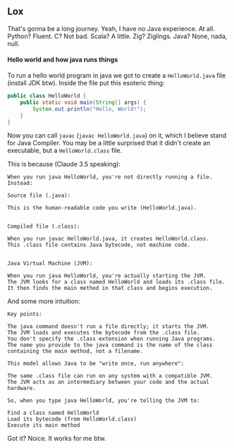 ## Lox

That's gonna be a long journey. Yeah, I have no Java experience. At all. Python? Fluent. C? Not bad. Scala? A little. Zig? Ziglings. Java? None, nada, null. 

#### Hello world and how java runs things

To run a hello world program in java we got to create a `HelloWorld.java` file (install JDK btw). Inside the file put this esoteric thing:

```java
public class HelloWorld {
    public static void main(String[] args) {
        System.out.println("Hello, World!");
    }
}
```

Now you can call `javac` (`javac HelloWorld.java`) on it, which I believe stand for Java Compiler. You may be a little surprised that it didn't create an executable, but a `HelloWorld.class` file. 

This is because (Claude 3.5 speaking):

```
When you run java HelloWorld, you're not directly running a file. Instead:

Source file (.java):

This is the human-readable code you write (HelloWorld.java).


Compiled file (.class):

When you run javac HelloWorld.java, it creates HelloWorld.class.
This .class file contains Java bytecode, not machine code.


Java Virtual Machine (JVM):

When you run java HelloWorld, you're actually starting the JVM.
The JVM looks for a class named HelloWorld and loads its .class file.
It then finds the main method in that class and begins execution.
```

And some more intuition:

```
Key points:

The java command doesn't run a file directly; it starts the JVM.
The JVM loads and executes the bytecode from the .class file.
You don't specify the .class extension when running Java programs.
The name you provide to the java command is the name of the class containing the main method, not a filename.

This model allows Java to be "write once, run anywhere":

The same .class file can run on any system with a compatible JVM.
The JVM acts as an intermediary between your code and the actual hardware.

So, when you type java HelloWorld, you're telling the JVM to:

Find a class named HelloWorld
Load its bytecode (from HelloWorld.class)
Execute its main method 
```

Got it? Noice. It works for me btw.
